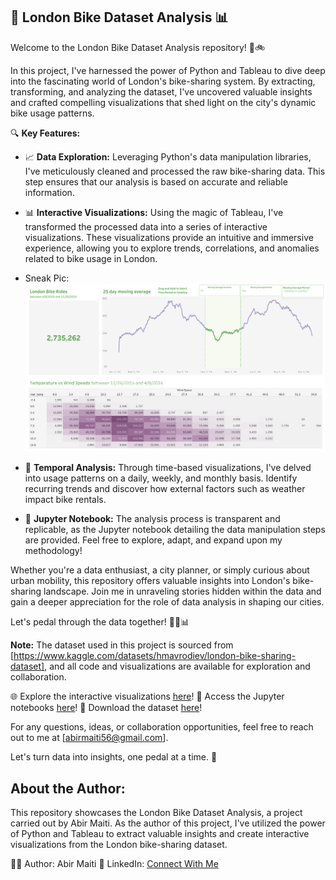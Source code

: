 ## 🚴 London Bike Dataset Analysis 📊

Welcome to the London Bike Dataset Analysis repository! 🌆🚲

In this project, I've harnessed the power of Python and Tableau to dive deep into the fascinating world of London's bike-sharing system. By extracting, transforming, and analyzing the dataset, I've uncovered valuable insights and crafted compelling visualizations that shed light on the city's dynamic bike usage patterns.

🔍 **Key Features:**
- 📈 **Data Exploration:** Leveraging Python's data manipulation libraries, I've meticulously cleaned and processed the raw bike-sharing data. This step ensures that our analysis is based on accurate and reliable information.

- 📊 **Interactive Visualizations:** Using the magic of Tableau, I've transformed the processed data into a series of interactive visualizations. These visualizations provide an intuitive and immersive experience, allowing you to explore trends, correlations, and anomalies related to bike usage in London.
- Sneak Pic: ![Dashboard Image](https://github.com/Abirgit44/London_Bike_Dataset_Analysis/blob/main/London%20Bike%20Rides%20Dashboard.png)

- 📅 **Temporal Analysis:** Through time-based visualizations, I've delved into usage patterns on a daily, weekly, and monthly basis. Identify recurring trends and discover how external factors such as weather impact bike rentals.

- 📝 **Jupyter Notebook:** The analysis process is transparent and replicable, as the Jupyter notebook detailing the data manipulation steps are provided. Feel free to explore, adapt, and expand upon my methodology!

Whether you're a data enthusiast, a city planner, or simply curious about urban mobility, this repository offers valuable insights into London's bike-sharing landscape. Join me in unraveling stories hidden within the data and gain a deeper appreciation for the role of data analysis in shaping our cities.

Let's pedal through the data together! 🚴‍♂️📊

**Note:** The dataset used in this project is sourced from [https://www.kaggle.com/datasets/hmavrodiev/london-bike-sharing-dataset], and all code and visualizations are available for exploration and collaboration.

🌐 Explore the interactive visualizations [here](https://public.tableau.com/app/profile/abir.maiti/viz/Bike_Analysis_Visualizations/LondonBikeRidesDashboard)!
📔 Access the Jupyter notebooks [here](https://github.com/Abirgit44/London_Bike_Dataset_Analysis/blob/main/London_Bike_Sharing_Analysis.ipynb)!
📁 Download the dataset [here](https://github.com/Abirgit44/London_Bike_Dataset_Analysis/blob/main/london_bikes_output.xlsx)!

For any questions, ideas, or collaboration opportunities, feel free to reach out to me at [abirmaiti56@gmail.com].

Let's turn data into insights, one pedal at a time. 🚀

## About the Author:
This repository showcases the London Bike Dataset Analysis, a project carried out by Abir Maiti. As the author of this project, I've utilized the power of Python and Tableau to extract valuable insights and create interactive visualizations from the London bike-sharing dataset.

👨‍💼 Author: Abir Maiti
🔗 LinkedIn: [Connect With Me](https://www.linkedin.com/in/abir-maiti-7584a0201/)
